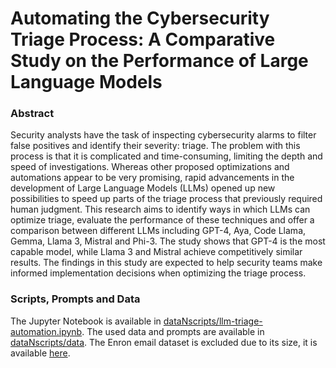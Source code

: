 # Automating the Cybersecurity Triage Process: A Comparative Study on the Performance of Large Language Models

### Abstract
Security analysts have the task of inspecting cybersecurity alarms to filter false positives and identify their severity: triage.
The problem with this process is that it is complicated and time-consuming, limiting the depth and speed of investigations.
Whereas other proposed optimizations and automations appear to be very promising, rapid advancements in the development of Large Language Models (LLMs) opened up new possibilities to speed up parts of the triage process that previously required human judgment.
This research aims to identify ways in which LLMs can optimize triage, evaluate the performance of these techniques and offer a comparison between different LLMs including GPT-4, Aya, Code Llama, Gemma, Llama 3, Mistral and Phi-3.
The study shows that GPT-4 is the most capable model, while Llama 3 and Mistral achieve competitively similar results.
The findings in this study are expected to help security teams make informed implementation decisions when optimizing the triage process.

### Scripts, Prompts and Data
The Jupyter Notebook is available in [dataNscripts/llm-triage-automation.ipynb](./dataNscripts/llm-triage-automation.ipynb).
The used data and prompts are available in [dataNscripts/data](./dataNscripts/data).
The Enron email dataset is excluded due to its size, it is available [here](https://www.loc.gov/item/2018487913/).
